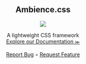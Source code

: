 
<h2 align="center">Ambience.css</h2>

<p align="center">
  <img src="https://img.shields.io/github/license/Ambience-Studios/ambience.css">
</p>

<p align="center">
  A lightweight CSS framework
  <br>
  <a href="">Explore our Documentation ⪼</a>
  <br>
  <br>
  <a href="">Report Bug</a>
  ◦
  <a href="">Request Feature</a>
</p>



